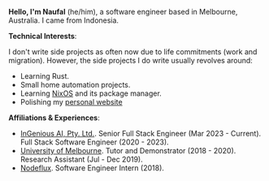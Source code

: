 **Hello, I'm Naufal** (he/him), a software engineer based in Melbourne, Australia. I came from Indonesia.

**Technical Interests**:

I don't write side projects as often now due to life commitments (work and migration). However, the side projects I do write usually revolves around: 

- Learning Rust.
- Small home automation projects.
- Learning [NixOS](https://github.com/NixOS/nixpkgs) and its package manager.
- Polishing my [personal website](https://naufik.net)

**Affiliations & Experiences**:

- [InGenious AI, Pty. Ltd.](https://ingenious.ai). Senior Full Stack Engineer (Mar 2023 - Current). Full Stack Software Engineer (2020 - 2023).
- [University of Melbourne](https://unimelb.edu.au). Tutor and Demonstrator (2018 - 2020). Research Assistant (Jul - Dec 2019).
- [Nodeflux](https://nodeflux.io). Software Engineer Intern (2018).

